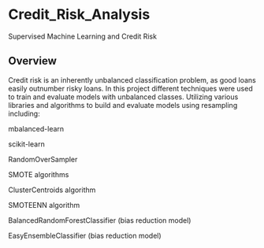 # Credit_Risk_Analysis

Supervised Machine Learning and Credit Risk



## Overview

Credit risk is an inherently unbalanced classification problem, as good loans easily outnumber risky loans. In this project different techniques were used to train and evaluate models with unbalanced classes. Utilizing various libraries and algorithms to build and evaluate models using resampling including:

   mbalanced-learn
   
   scikit-learn
   
   RandomOverSampler
   
   SMOTE algorithms
   
   ClusterCentroids algorithm
   
   SMOTEENN algorithm
   
   BalancedRandomForestClassifier (bias reduction model)
   
   EasyEnsembleClassifier (bias reduction model)
    
    

